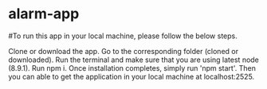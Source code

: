 # alarm-app

#To run this app in your local machine, please follow the below steps.

Clone or download the app.
Go to the corresponding folder (cloned or downloaded).
Run the terminal and make sure that you are using latest node (8.9.1).
Run npm i.
Once installation completes, simply run 'npm start'.
Then you can able to get the application in your local machine at localhost:2525.
